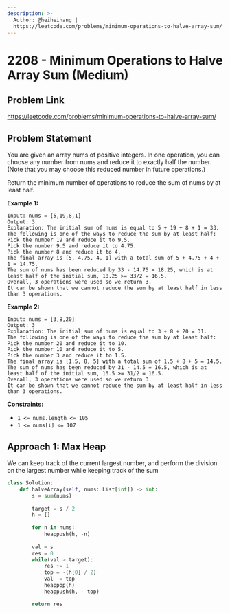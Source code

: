 ```yaml
---
description: >-
  Author: @heiheihang |
  https://leetcode.com/problems/minimum-operations-to-halve-array-sum/
---
```


# 2208 -  Minimum Operations to Halve Array Sum (Medium)

## Problem Link

https://leetcode.com/problems/minimum-operations-to-halve-array-sum/

## Problem Statement

You are given an array nums of positive integers. In one operation, you can choose any number from nums and reduce it to exactly half the number. (Note that you may choose this reduced number in future operations.)

Return the minimum number of operations to reduce the sum of nums by at least half.

**Example 1:**

```
Input: nums = [5,19,8,1]
Output: 3
Explanation: The initial sum of nums is equal to 5 + 19 + 8 + 1 = 33.
The following is one of the ways to reduce the sum by at least half:
Pick the number 19 and reduce it to 9.5.
Pick the number 9.5 and reduce it to 4.75.
Pick the number 8 and reduce it to 4.
The final array is [5, 4.75, 4, 1] with a total sum of 5 + 4.75 + 4 + 1 = 14.75. 
The sum of nums has been reduced by 33 - 14.75 = 18.25, which is at least half of the initial sum, 18.25 >= 33/2 = 16.5.
Overall, 3 operations were used so we return 3.
It can be shown that we cannot reduce the sum by at least half in less than 3 operations.
```

**Example 2:**

```
Input: nums = [3,8,20]
Output: 3
Explanation: The initial sum of nums is equal to 3 + 8 + 20 = 31.
The following is one of the ways to reduce the sum by at least half:
Pick the number 20 and reduce it to 10.
Pick the number 10 and reduce it to 5.
Pick the number 3 and reduce it to 1.5.
The final array is [1.5, 8, 5] with a total sum of 1.5 + 8 + 5 = 14.5. 
The sum of nums has been reduced by 31 - 14.5 = 16.5, which is at least half of the initial sum, 16.5 >= 31/2 = 16.5.
Overall, 3 operations were used so we return 3.
It can be shown that we cannot reduce the sum by at least half in less than 3 operations.
```

**Constraints:**
* `1 <= nums.length <= 105`
* `1 <= nums[i] <= 107`

## Approach 1: Max Heap

We can keep track of the current largest number, and perform the division on the largest number while keeping track of the sum

<SolutionAuthor name="@heiheihang"/>

```py
class Solution:
    def halveArray(self, nums: List[int]) -> int:
        s = sum(nums)
        
        target = s / 2
        h = []
        
        for n in nums:
            heappush(h, -n)
            
        val = s
        res = 0
        while(val > target):
            res += 1
            top = -(h[0] / 2)
            val -= top
            heappop(h)
            heappush(h, - top)

        return res
```


